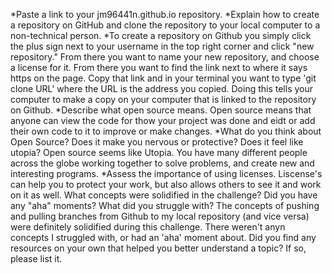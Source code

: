 *Paste a link to your jm96441n.github.io repository.
*Explain how to create a repository on GitHub and clone the repository to your local computer to a non-technical person.
*To create a repository on Github you simply click the plus sign next to your username in the top right corner and click "new repository." From there you want to name your new repository, and choose a license for it. From there you want to find the link next to where it says https on the page. Copy that link and in your terminal you want to type 'git clone URL' where the URL is the address you copied. Doing this tells your computer to make a copy on your computer that is linked to the repository on Github.
*Describe what open source means.
Open source means that anyone can view the code for thow your project was done and eidt or add their own code to it to improve or make changes.
*What do you think about Open Source? Does it make you nervous or protective? Does it feel like utopia?
Open source seems like Utopia. You have many different people across the globe working together to solve problems, and create new and interesting programs.
*Assess the importance of using licenses.
Liscense's can help you to protect your work, but also allows others to see it and work on it as well.
What concepts were solidified in the challenge? Did you have any "aha" moments? What did you struggle with?
The concepts of pushing and pulling branches from Github to my local repository (and vice versa) were definitely solidified during this challenge. There weren't anyn concepts I struggled with, or had an 'aha' moment about.
Did you find any resources on your own that helped you better understand a topic? If so, please list it.